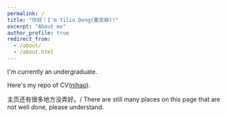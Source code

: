```yaml
---
permalink: /
title: "你好！I'm Yiliu Dong(董奕柳)!"
excerpt: "About me"
author_profile: true
redirect_from: 
  - /about/
  - /about.html
---
```


I'm currently an undergraduate.

Here's my repo of CV([nihao](https://github.com/qianlihuang/dongyiliu)). 

主页还有很多地方没弄好。/ There are still many places on this page that are not well done, please understand.

